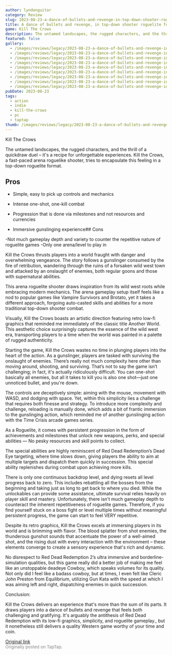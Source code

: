 ```yaml
---
author: lyndonguitar
category: Review
slug: 2023-08-23-a-dance-of-bullets-and-revenge-in-top-down-shooter-roguelite-format-review-kill-the-cr
title: A dance of bullets and revenge, in top-down shooter roguelite format | Review - Kill the Crows
game: Kill The Crows
description: The untamed landscapes, the rugged characters, and the thrill of a quickdraw duel – it's a recipe for unforgettable experiences. Kill the Crows, a fast-paced arena roguelike shooter, tries to encapsulate this feeling in a top-down roguelite format.
featured: false
gallery:
  - /images/reviews/legacy/2023-08-23-a-dance-of-bullets-and-revenge-in-top-down-shooter-roguelite-format--review---kill-the-cr-0.avif
  - /images/reviews/legacy/2023-08-23-a-dance-of-bullets-and-revenge-in-top-down-shooter-roguelite-format--review---kill-the-cr-1.avif
  - /images/reviews/legacy/2023-08-23-a-dance-of-bullets-and-revenge-in-top-down-shooter-roguelite-format--review---kill-the-cr-2.avif
  - /images/reviews/legacy/2023-08-23-a-dance-of-bullets-and-revenge-in-top-down-shooter-roguelite-format--review---kill-the-cr-3.avif
  - /images/reviews/legacy/2023-08-23-a-dance-of-bullets-and-revenge-in-top-down-shooter-roguelite-format--review---kill-the-cr-4.avif
  - /images/reviews/legacy/2023-08-23-a-dance-of-bullets-and-revenge-in-top-down-shooter-roguelite-format--review---kill-the-cr-5.avif
  - /images/reviews/legacy/2023-08-23-a-dance-of-bullets-and-revenge-in-top-down-shooter-roguelite-format--review---kill-the-cr-6.avif
  - /images/reviews/legacy/2023-08-23-a-dance-of-bullets-and-revenge-in-top-down-shooter-roguelite-format--review---kill-the-cr-7.avif
  - /images/reviews/legacy/2023-08-23-a-dance-of-bullets-and-revenge-in-top-down-shooter-roguelite-format--review---kill-the-cr-8.avif
pubDate: 2023-08-23
tags:
  - action
  - indie
  - kill-the-crows
  - pc
  - taptap
thumb: /images/reviews/legacy/2023-08-23-a-dance-of-bullets-and-revenge-in-top-down-shooter-roguelite-format--review---kill-the-cr-0.avif
---
```


Kill The Crows

The untamed landscapes, the rugged characters, and the thrill of a quickdraw duel – it's a recipe for unforgettable experiences. Kill the Crows, a fast-paced arena roguelike shooter, tries to encapsulate this feeling in a top-down roguelite format.




## Pros



- Simple, easy to pick up controls and mechanics

- Intense one-shot, one-kill combat

- Progression that is done via milestones and not resources and currencies

- Immersive gunslinging experience## Cons


-Not much gameplay depth and variety to counter the repetitive nature of roguelite games
-Only one arena/level to play in

Kill the Crows thrusts players into a world fraught with danger and overwhelming vengeance. The story follows a gunslinger consumed by the fire of retribution, wandering through the ruins of a forsaken wild west town and attacked by an onslaught of enemies, both regular goons and those with supernatural abilities.

This arena roguelite shooter draws inspiration from its wild west roots while embracing modern mechanics. The arena gameplay setup itself feels like a nod to popular games like Vampire Survivors and Brotato, yet it takes a different approach, forgoing auto-casted skills and abilities for a more traditional top-down shooter combat.

Visually, Kill the Crows boasts an artistic direction featuring retro low-fi graphics that reminded me immediately of the classic title Another World. This aesthetic choice surprisingly captures the essence of the wild west era, transporting players to a time when the world was painted in a palette of rugged authenticity.

Starting the game, Kill the Crows wastes no time in plunging players into the heart of the action. As a gunslinger, players are tasked with surviving the onslaught of enemies. There’s really not much complexity here other than moving around, shooting, and surviving. That’s not to say the game isn’t challenging; in fact, it's actually ridiculously difficult. You can one-shot basically all enemies, but all it takes to kill you is also one shot—just one unnoticed bullet, and you're down.

The controls are deceptively simple: aiming with the mouse, movement with WASD, and dodging with space. Yet, within this simplicity lies a challenge that requires both finesse and strategy. To introduce more complexity and challenge, reloading is manually done, which adds a bit of frantic immersion to the gunslinging action, which reminded me of another gunslinging action with the Time Crisis arcade games series.

As a Roguelite, it comes with persistent progression in the form of achievements and milestones that unlock new weapons, perks, and special abilities — No pesky resources and skill points to collect.

The special abilities are highly reminiscent of Red Dead Redemption’s Dead Eye targeting, where time slows down, giving players the ability to aim at multiple targets and dispatch them quickly in succession. This special ability replenishes during combat upon achieving more kills.

There is only one continuous backdrop level, and dying resets all level progress back to zero. This includes rebattling all the bosses from the beginning and taking just as long to get back to where you died. While the unlockables can provide some assistance, ultimate survival relies heavily on player skill and mastery. Unfortunately, there isn't much gameplay depth to counteract the inherent repetitiveness of roguelite games. Therefore, if you find yourself stuck on a boss fight or level multiple times without meaningful persistent progress, the game can start to feel VERY repetitive.

Despite its retro graphics, Kill the Crows excels at immersing players in its world and is brimming with flavor. The blood splatter from shot enemies, the thunderous gunshot sounds that accentuate the power of a well-aimed shot, and the rising dust with every interaction with the environment – these elements converge to create a sensory experience that's rich and dynamic.

No disrespect to Red Dead Redemption 2’s ultra immersive and borderline-simulation qualities, but this game really did a better job of making me feel like an unstoppable deadeye Cowboy, which speaks volumes for its quality. Not only did I feel like a badass cowboy, but at times, I even felt like Cleric John Preston from Equilibrium, utilizing Gun Kata with the speed at which I was aiming left and right, dispatching enemies in quick succession.

Conclusion:

Kill the Crows delivers an experience that's more than the sum of its parts. It draws players into a dance of bullets and revenge that feels both challenging and gratifying. It's arguably the antithesis of Red Dead Redemption with its low-fi graphics, simplicity, and roguelite gameplay., but it nonetheless still delivers a quality Western game worthy of your time and coin.

[Original link](https://www.taptap.io/post/6182572)<br><span style="font-size: 0.95em; color: #888;">Originally posted on TapTap.</span>
